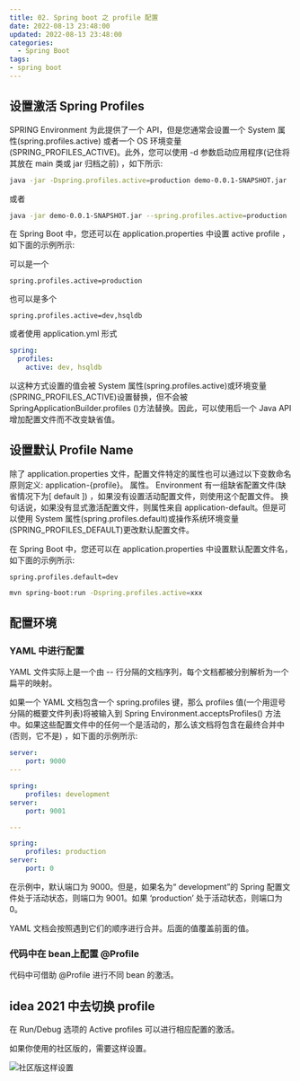 ```yaml
---
title: 02. Spring boot 之 profile 配置
date: 2022-08-13 23:48:00
updated: 2022-08-13 23:48:00
categories:
  - Spring Boot
tags:
- spring boot
---
```


## 设置激活 Spring Profiles

SPRING Environment 为此提供了一个 API，但是您通常会设置一个 System 属性(spring.profiles.active) 或者一个 OS 环境变量(SPRING_PROFILES_ACTIVE)。此外，您可以使用 -d 参数启动应用程序(记住将其放在 main 类或 jar 归档之前) ，如下所示:

```sh
java -jar -Dspring.profiles.active=production demo-0.0.1-SNAPSHOT.jar
```

或者

```sh
java -jar demo-0.0.1-SNAPSHOT.jar --spring.profiles.active=production
```

在 Spring Boot 中，您还可以在 application.properties 中设置 active profile ，如下面的示例所示:

可以是一个

```properties
spring.profiles.active=production
```

也可以是多个

```properties
spring.profiles.active=dev,hsqldb
```

或者使用 application.yml 形式

```yml
spring:
  profiles:
    active: dev, hsqldb
```

<!-- more -->

以这种方式设置的值会被 System 属性(spring.profiles.active)或环境变量(SPRING_PROFILES_ACTIVE)设置替换，但不会被 SpringApplicationBuilder.profiles ()方法替换。因此，可以使用后一个 Java API  增加配置文件而不改变缺省值。

## 设置默认 Profile Name

除了 application.properties 文件，配置文件特定的属性也可以通过以下变数命名原则定义: application-{profile}。 属性。 Environment 有一组缺省配置文件(缺省情况下为[ default ]) ，如果没有设置活动配置文件，则使用这个配置文件。 换句话说，如果没有显式激活配置文件，则属性来自 application-default。但是可以使用 System 属性(spring.profiles.default)或操作系统环境变量(SPRING_PROFILES_DEFAULT)更改默认配置文件。

在 Spring Boot 中，您还可以在 application.properties 中设置默认配置文件名，如下面的示例所示:

```prop
spring.profiles.default=dev
```

```sh
mvn spring-boot:run -Dspring.profiles.active=xxx
```

## 配置环境

### YAML 中进行配置

YAML 文件实际上是一个由 -- 行分隔的文档序列，每个文档都被分别解析为一个扁平的映射。

如果一个 YAML 文档包含一个 spring.profiles 键，那么 profiles 值(一个用逗号分隔的概要文件列表)将被输入到 Spring Environment.acceptsProfiles() 方法中。如果这些配置文件中的任何一个是活动的，那么该文档将包含在最终合并中(否则，它不是) ，如下面的示例所示:

```yml
server:
    port: 9000
---

spring:
    profiles: development
server:
    port: 9001

---

spring:
    profiles: production
server:
    port: 0
```

在示例中，默认端口为 9000。但是，如果名为“ development”的 Spring 配置文件处于活动状态，则端口为 9001。如果 ‘production’ 处于活动状态，则端口为 0。

YAML 文档会按照遇到它们的顺序进行合并。后面的值覆盖前面的值。

### 代码中在 bean上配置 @Profile

代码中可借助 @Profile 进行不同 bean 的激活。

## idea 2021 中去切换 profile

在 Run/Debug 选项的 Active profiles 可以进行相应配置的激活。

如果你使用的社区版的，需要这样设置。

![社区版这样设置](/images/Spring-Boot/02-spring%20boot%20之%20profile%20配置/1.png)
